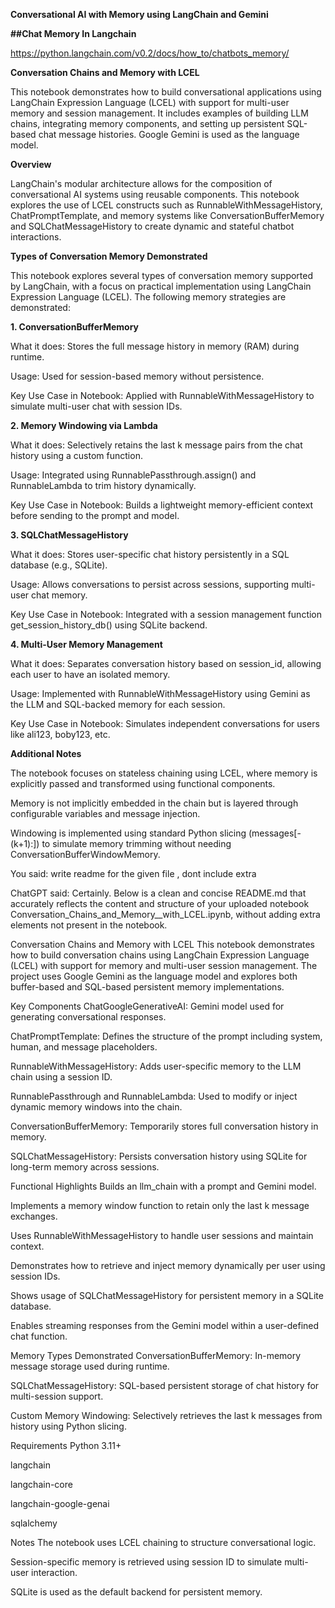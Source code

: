 
**Conversational AI with Memory using LangChain and Gemini**

**##Chat Memory In Langchain**

https://python.langchain.com/v0.2/docs/how_to/chatbots_memory/


**Conversation Chains and Memory with LCEL**

This notebook demonstrates how to build conversational applications using LangChain Expression Language (LCEL) with support for multi-user memory and session management. It includes examples of building LLM chains, integrating memory components, and setting up persistent SQL-based chat message histories. Google Gemini is used as the language model.

**Overview**

LangChain's modular architecture allows for the composition of conversational AI systems using reusable components. This notebook explores the use of LCEL constructs such as RunnableWithMessageHistory, ChatPromptTemplate, and memory systems like ConversationBufferMemory and SQLChatMessageHistory to create dynamic and stateful chatbot interactions.

**Types of Conversation Memory Demonstrated**

This notebook explores several types of conversation memory supported by LangChain, with a focus on practical implementation using LangChain Expression Language (LCEL). The following memory strategies are demonstrated:

**1. ConversationBufferMemory**

What it does: Stores the full message history in memory (RAM) during runtime.

Usage: Used for session-based memory without persistence.

Key Use Case in Notebook: Applied with RunnableWithMessageHistory to simulate multi-user chat with session IDs.

**2. Memory Windowing via Lambda**

What it does: Selectively retains the last k message pairs from the chat history using a custom function.

Usage: Integrated using RunnablePassthrough.assign() and RunnableLambda to trim history dynamically.

Key Use Case in Notebook: Builds a lightweight memory-efficient context before sending to the prompt and model.

**3. SQLChatMessageHistory**

What it does: Stores user-specific chat history persistently in a SQL database (e.g., SQLite).

Usage: Allows conversations to persist across sessions, supporting multi-user chat memory.

Key Use Case in Notebook: Integrated with a session management function get_session_history_db() using SQLite backend.

**4. Multi-User Memory Management**

What it does: Separates conversation history based on session_id, allowing each user to have an isolated memory.

Usage: Implemented with RunnableWithMessageHistory using Gemini as the LLM and SQL-backed memory for each session.

Key Use Case in Notebook: Simulates independent conversations for users like ali123, boby123, etc.

**Additional Notes**

The notebook focuses on stateless chaining using LCEL, where memory is explicitly passed and transformed using functional components.

Memory is not implicitly embedded in the chain but is layered through configurable variables and message injection.

Windowing is implemented using standard Python slicing (messages[-(k+1):]) to simulate memory trimming without needing ConversationBufferWindowMemory.















You said:
write readme for the given file , dont include extra


ChatGPT said:
Certainly. Below is a clean and concise README.md that accurately reflects the content and structure of your uploaded notebook Conversation_Chains_and_Memory__with_LCEL.ipynb, without adding extra elements not present in the notebook.

Conversation Chains and Memory with LCEL
This notebook demonstrates how to build conversation chains using LangChain Expression Language (LCEL) with support for memory and multi-user session management. The project uses Google Gemini as the language model and explores both buffer-based and SQL-based persistent memory implementations.

Key Components
ChatGoogleGenerativeAI: Gemini model used for generating conversational responses.

ChatPromptTemplate: Defines the structure of the prompt including system, human, and message placeholders.

RunnableWithMessageHistory: Adds user-specific memory to the LLM chain using a session ID.

RunnablePassthrough and RunnableLambda: Used to modify or inject dynamic memory windows into the chain.

ConversationBufferMemory: Temporarily stores full conversation history in memory.

SQLChatMessageHistory: Persists conversation history using SQLite for long-term memory across sessions.

Functional Highlights
Builds an llm_chain with a prompt and Gemini model.

Implements a memory window function to retain only the last k message exchanges.

Uses RunnableWithMessageHistory to handle user sessions and maintain context.

Demonstrates how to retrieve and inject memory dynamically per user using session IDs.

Shows usage of SQLChatMessageHistory for persistent memory in a SQLite database.

Enables streaming responses from the Gemini model within a user-defined chat function.

Memory Types Demonstrated
ConversationBufferMemory: In-memory message storage used during runtime.

SQLChatMessageHistory: SQL-based persistent storage of chat history for multi-session support.

Custom Memory Windowing: Selectively retrieves the last k messages from history using Python slicing.

Requirements
Python 3.11+

langchain

langchain-core

langchain-google-genai

sqlalchemy

Notes
The notebook uses LCEL chaining to structure conversational logic.

Session-specific memory is retrieved using session ID to simulate multi-user interaction.

SQLite is used as the default backend for persistent memory.

